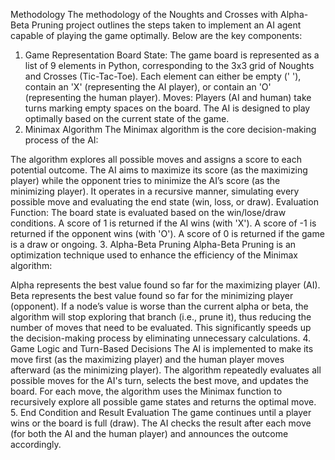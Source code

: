 Methodology
The methodology of the Noughts and Crosses with Alpha-Beta Pruning project outlines the steps taken to implement an AI agent capable of playing the game optimally. Below are the key components:

1. Game Representation
Board State: The game board is represented as a list of 9 elements in Python, corresponding to the 3x3 grid of Noughts and Crosses (Tic-Tac-Toe). Each element can either be empty (' '), contain an 'X' (representing the AI player), or contain an 'O' (representing the human player).
Moves: Players (AI and human) take turns marking empty spaces on the board. The AI is designed to play optimally based on the current state of the game.
2. Minimax Algorithm
The Minimax algorithm is the core decision-making process of the AI:

The algorithm explores all possible moves and assigns a score to each potential outcome. The AI aims to maximize its score (as the maximizing player) while the opponent tries to minimize the AI’s score (as the minimizing player).
It operates in a recursive manner, simulating every possible move and evaluating the end state (win, loss, or draw).
Evaluation Function:
The board state is evaluated based on the win/lose/draw conditions.
A score of 1 is returned if the AI wins (with 'X').
A score of -1 is returned if the opponent wins (with 'O').
A score of 0 is returned if the game is a draw or ongoing.
3. Alpha-Beta Pruning
Alpha-Beta Pruning is an optimization technique used to enhance the efficiency of the Minimax algorithm:

Alpha represents the best value found so far for the maximizing player (AI).
Beta represents the best value found so far for the minimizing player (opponent).
If a node’s value is worse than the current alpha or beta, the algorithm will stop exploring that branch (i.e., prune it), thus reducing the number of moves that need to be evaluated.
This significantly speeds up the decision-making process by eliminating unnecessary calculations.
4. Game Logic and Turn-Based Decisions
The AI is implemented to make its move first (as the maximizing player) and the human player moves afterward (as the minimizing player).
The algorithm repeatedly evaluates all possible moves for the AI's turn, selects the best move, and updates the board.
For each move, the algorithm uses the Minimax function to recursively explore all possible game states and returns the optimal move.
5. End Condition and Result Evaluation
The game continues until a player wins or the board is full (draw).
The AI checks the result after each move (for both the AI and the human player) and announces the outcome accordingly.
